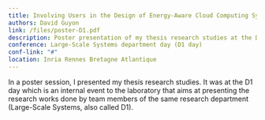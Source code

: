 ```yaml
---
title: Involving Users in the Design of Energy-Aware Cloud Computing Systems
authors: David Guyon
link: /files/poster-D1.pdf
description: Poster presentation of my thesis research studies at the D1 day. This is an event internal to the laboratory that aims at presenting the research works done by team members of the same research department (Large-Scale Systems, also called D1).
conference: Large-Scale Systems department day (D1 day)
conf-link: "#"
location: Inria Rennes Bretagne Atlantique
---
```

In a poster session, I presented my thesis research studies. It was at the D1 day which is an internal event to the laboratory that aims at presenting the research works done by team members of the same research department (Large-Scale Systems, also called D1).

